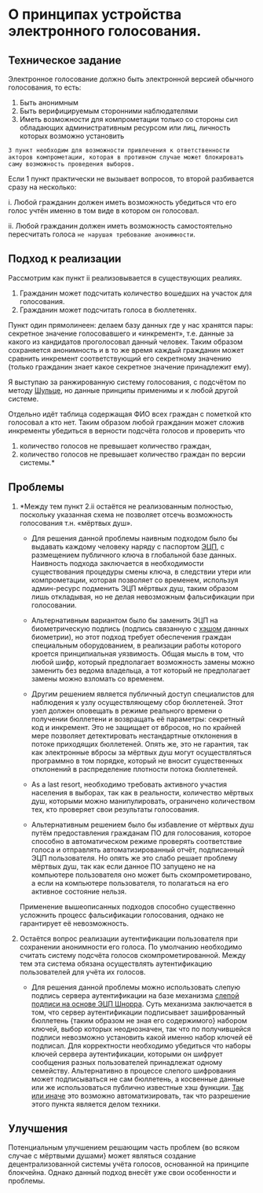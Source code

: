 # О принципах устройства электронного голосования.

## Техническое задание

Электронное голосование должно быть электронной версией обычного голосования, то есть:

1.	Быть анонимным
2.	Быть верифицируемым сторонними наблюдателями
3.	Иметь возможности для компрометации только со стороны сил обладающих административным ресурсом или лиц, личность которых возможно установить

```
3 пункт необходим для возможности привлечения к ответственности акторов компрометации, которая в противном случае может блокировать саму возможность проведения выборов.
```

Если 1 пункт практически не вызывает вопросов, то второй разбивается сразу на несколько:

i. 	Любой гражданин должен иметь возможность убедиться что его голос учтён именно в том виде в котором он голосовал.

ii. 	Любой гражданин должен иметь возможность самостоятельно пересчитать голоса `не нарушая требование анонимности`.

## Подход к реализации

Рассмотрим как пункт ii реализовывается в существующих реалиях.

1.	Гражданин может подсчитать количество вошедших на участок для голосования.
2.	Гражданин может подсчитать голоса в бюллетенях.

Пункт один прямолинеен: делаем базу данных где у нас хранятся пары: секретное значение голосовавшего и «инкремент», т.е. данные за какого из кандидатов проголосовал данный человек. Таким образом сохраняется анонимность и в то же время каждый гражданин может сравнить инкремент соответствующий его секретному значению (только гражданин знает какое секретное значение принадлежит ему). 

Я выступаю за ранжированную систему голосования, с подсчётом по методу [Шульце](https://ru.m.wikipedia.org/wiki/Метод_Шульце), но данные принципы применимы и к любой другой системе. 

Отдельно идёт таблица содержащая ФИО всех граждан с пометкой кто голосовал а кто нет. Таким образом любой гражданин может сложив инкременты убедиться в верности подсчёта голосов и проверить что 

1.	количество голосов не превышает количество граждан,
2.	количество голосов не превышает количество граждан по версии системы.*

## Проблемы

1.	*Между тем пункт 2.ii остаётся не реализованным полностью, поскольку указанная схема не позволяет отсечь возможность голосования т.н. «мёртвых душ». 
	- Для решения данной проблемы наивным подходом было бы выдавать каждому человеку наряду с паспортом [ЭЦП](https://ru.m.wikipedia.org/wiki/Криптосистема_с_открытым_ключом), с размещением публичного ключа в глобальной базе данных. Наивность подхода заключается в необходимости существования процедуры смены ключа, в следствии утери или компрометации, которая позволяет со временем, используя админ-ресурс подменить ЭЦП мёртвых душ, таким образом лишь откладывая, но не делая невозможным фальсификации при голосовании.
	- Альтернативным вариантом было бы заменить ЭЦП на биометрическую подпись (подпись связанную с [хэшом](https://ru.m.wikipedia.org/wiki/Хеш-функция) данных биометрии), но этот подход требует обеспечения граждан специальным оборудованием, в реализации работы которого кроется принципиальная уязвимость. Общая мысль в том, что любой шифр, который предполагает возможность замены можно заменить без ведома владельца, а тот который не предполагает замены можно взломать со временем.


	- Другим решением является публичный доступ специалистов для наблюдения к узлу осуществляющему сбор бюллетеней. Этот узел должен оповещать в режиме реального времени о получении бюллетени и возвращать её параметры: секретный код и инкремент. Это не защищает от вбросов, но по крайней мере позволяет детектировать нестандартные отклонения в потоке приходящих бюллетеней. Опять же, это не гарантия, так как электронные вбросы за мёртвых душ могут осуществляться программно в том порядке, который не вносит существенных отклонений в распределение плотности потока бюллетеней.


	- As a last resort, необходимо требовать активного участия населения в выборах, так как в реальности, количество мёртвых душ, которыми можно манипулировать, ограничено количеством тех, кто проверяет свои результаты голосования.
	- Альтернативным решением было бы избавление от мёртвых душ путём предоставления гражданам ПО для голосования, которое способно в автоматическом режиме проверять соответствие голоса и отправлять автоматизированный отчёт, подписанный ЭЦП пользователя. Но опять же это слабо решает проблему мёртвых душ, так как если данное ПО запущено не на компьютере пользователя оно может быть скомпрометировано, а если на компьютере пользователя, то полагаться на его активное состояние нельзя.

	Применение вышеописанных подходов способно существенно усложнить процесс фальсификации голосования, однако не гарантирует её невозможность.

2.	Остаётся вопрос реализации аутентификации пользователя при сохранении анонимности его голоса. По умолчанию необходимо считать систему подсчёта голосов скомпрометированной. Между тем эта система обязана осуществлять аутентификацию пользователей для учёта их голосов.
	- Для решения данной проблемы можно использовать слепую подпись сервера аутентификации на базе механизма [слепой подписи на основе ЭЦП Шнорра](https://ru.m.wikipedia.org/wiki/Слепая_подпись). Суть механизма заключается в том, что сервер аутентификации подписывает зашифрованный бюллетень {таким образом не зная его содержимого} набором ключей, выбор которых неоднозначен, так что по получившейся подписи невозможно установить какой именно набор ключей её подписал. Для корректности необходимо убедиться что наборы ключей сервера аутентификации, которыми он шифрует сообщения разных пользователей принадлежат одному семейству. Альтернативно в процессе слепого шифрования может подписываться не сам бюллетень, а косвенные данные или же использоваться публично известные хэш функции. [Так или иначе](https://ru.m.wikipedia.org/wiki/Протоколы_тайного_голосования#Протокол_Фудзиоки_—_Окамото_—_Оты) это возможно автоматизировать, так что разрешение этого пункта является делом техники.

## Улучшения

Потенциальным улучшением решающим часть проблем {во всяком случае с мёртвыми душами} может являться создание децентрализованной системы учёта голосов, основанной на принципе блокчейна. Однако данный подход внесёт уже свои особенности и проблемы.

